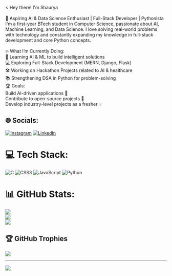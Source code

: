 
< Hey there! I'm Shaurya<br><br>🚀 Aspiring AI & Data Science Enthusiast | Full-Stack Developer | Pythonista<br>I'm a first-year BTech student in Computer Science, passionate about AI, Machine Learning, and Data Science. I love solving real-world problems with technology and constantly expanding my knowledge in full-stack development and core Python concepts.<br><br>🔥 What I’m Currently Doing:<br>🌱 Learning AI & ML to build intelligent solutions<br>💻 Exploring Full-Stack Development (MERN, Django, Flask)<br>🛠 Working on Hackathon Projects related to AI & healthcare<br>📚 Strengthening DSA in Python for problem-solving<br>🏆 Goals:<br>Build AI-driven applications 🧠<br>Contribute to open-source projects 🤝<br>Develop industry-level projects as a fresher 💡


## 🌐 Socials:
[![Instagram](https://img.shields.io/badge/Instagram-%23E4405F.svg?logo=Instagram&logoColor=white)](https://instagram.com/shauryaa_5252) [![LinkedIn](https://img.shields.io/badge/LinkedIn-%230077B5.svg?logo=linkedin&logoColor=white)](https://linkedin.com/in/shaurya) 

# 💻 Tech Stack:
![C](https://img.shields.io/badge/c-%2300599C.svg?style=plastic&logo=c&logoColor=white) ![CSS3](https://img.shields.io/badge/css3-%231572B6.svg?style=plastic&logo=css3&logoColor=white) ![JavaScript](https://img.shields.io/badge/javascript-%23323330.svg?style=plastic&logo=javascript&logoColor=%23F7DF1E) ![Python](https://img.shields.io/badge/python-3670A0?style=plastic&logo=python&logoColor=ffdd54)
# 📊 GitHub Stats:
![](https://github-readme-stats.vercel.app/api?username=Shaurya2-ops&theme=blue-green&hide_border=false&include_all_commits=false&count_private=false)<br/>
![](https://github-readme-streak-stats.herokuapp.com/?user=Shaurya2-ops&theme=blue-green&hide_border=false)<br/>
![](https://github-readme-stats.vercel.app/api/top-langs/?username=Shaurya2-ops&theme=blue-green&hide_border=false&include_all_commits=false&count_private=false&layout=compact)

## 🏆 GitHub Trophies
![](https://github-profile-trophy.vercel.app/?username=Shaurya2-ops&theme=radical&no-frame=false&no-bg=true&margin-w=4)

---
[![](https://visitcount.itsvg.in/api?id=Shaurya2-ops&icon=0&color=0)](https://visitcount.itsvg.in)

<!-- Proudly created with GPRM ( https://gprm.itsvg.in ) -->
